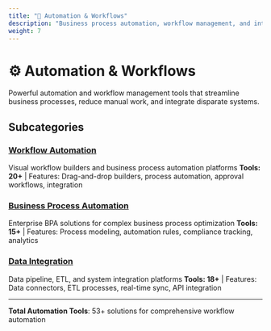 ```yaml
---
title: "🔄 Automation & Workflows"
description: "Business process automation, workflow management, and integration tools"
weight: 7
---
```


# ⚙️ Automation & Workflows

Powerful automation and workflow management tools that streamline business processes, reduce manual work, and integrate disparate systems.

## Subcategories

### [Workflow Automation](/categories/automation-workflows/workflow-automation/)
Visual workflow builders and business process automation platforms
**Tools: 20+** | Features: Drag-and-drop builders, process automation, approval workflows, integration

### [Business Process Automation](/categories/automation-workflows/business-process-automation/)
Enterprise BPA solutions for complex business process optimization
**Tools: 15+** | Features: Process modeling, automation rules, compliance tracking, analytics

### [Data Integration](/categories/automation-workflows/data-integration/)
Data pipeline, ETL, and system integration platforms
**Tools: 18+** | Features: Data connectors, ETL processes, real-time sync, API integration

---

**Total Automation Tools**: 53+ solutions for comprehensive workflow automation